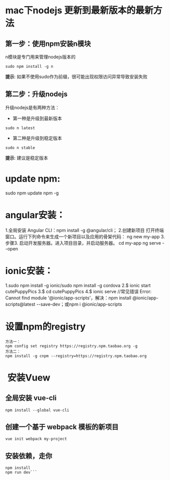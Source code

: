 # mac下nodejs 更新到最新版本的最新方法 
## 第一步：使用npm安装n模块
n模块是专门用来管理nodejs版本的
```
sudo npm install -g n
```
**提示**: 如果不使用sudo作为前缀，很可能出现权限访问异常导致安装失败

## 第二步：升级nodejs
升级nodejs是有两种方法： 
- 第一种是升级到最新版本
```
sudo n latest
```
- 第二种是升级到稳定版本
```
sudo n stable
```
**提示**: 建议是稳定版本 

# update npm:
sudo npm update npm -g

# angular安装：
1.全局安装 Angular CLI：npm install -g @angular/cli；
2.创建新项目
打开终端窗口。运行下列命令来生成一个新项目以及应用的骨架代码：
ng new my-app
3.步骤3. 启动开发服务器。进入项目目录，并启动服务器。
cd my-app
ng serve --open

# ionic安装：
1.sudo npm install -g ionic/sudo npm install -g cordova
2.$ ionic start cutePuppyPics
3.$ cd cutePuppyPics
4.$ ionic serve
//常见错误
Error: Cannot find module '@ionic/app-scripts'，解决：npm install @ionic/app-scripts@latest --save-dev；或npm i @ionic/app-scripts

# 设置npm的registry
```shell
方法一：
npm config set registry https://registry.npm.taobao.org -g
方法二：
npm install -g cnpm --registry=https://registry.npm.taobao.org
```
#  安装Vuew
## 全局安装 vue-cli
```
npm install --global vue-cli
```
## 创建一个基于 webpack 模板的新项目
```
vue init webpack my-project
```
## 安装依赖，走你
```cd my-project
npm install
npm run dev```

